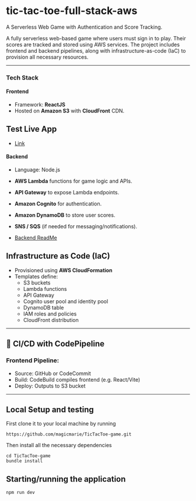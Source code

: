 # tic-tac-toe-full-stack-aws

A Serverless Web Game with Authentication and Score Tracking.

A fully serverless web-based game where users must sign in to play. Their scores are tracked and stored using AWS services. The project includes frontend and backend pipelines, along with infrastructure-as-code (IaC) to provision all necessary resources.

---

### Tech Stack

#### Frontend
- Framework: **ReactJS**
- Hosted on **Amazon S3** with **CloudFront** CDN.

## Test Live App
- [Link](https://d2w7p8nid3o5t5.cloudfront.net/)
#### Backend
- Language: Node.js
- **AWS Lambda** functions for game logic and APIs.
- **API Gateway** to expose Lambda endpoints.
- **Amazon Cognito** for authentication.
- **Amazon DynamoDB** to store user scores.
- **SNS / SQS** (if needed for messaging/notifications).

- [Backend ReadMe](./backend/ReadMe.md)

## Infrastructure as Code (IaC)
- Provisioned using **AWS CloudFormation**
- Templates define:
  - S3 buckets
  - Lambda functions
  - API Gateway
  - Cognito user pool and identity pool
  - DynamoDB table
  - IAM roles and policies
  - CloudFront distribution
---

## 🔁 CI/CD with CodePipeline

### Frontend Pipeline:
- Source: GitHub or CodeCommit
- Build: CodeBuild compiles frontend (e.g. React/Vite)
- Deploy: Outputs to S3 bucket

---

## Local Setup and testing

First clone it to your local machine by running

```
https://github.com/magicmarie/TicTacToe-game.git
```

Then install all the necessary dependencies

```
cd TicTacToe-game
bundle install
```

## Starting/running the application

```
npm run dev
```

